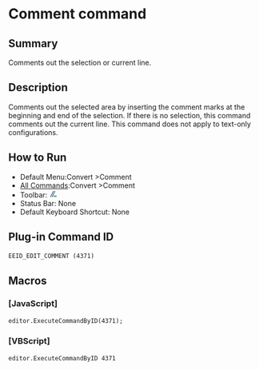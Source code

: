 # Comment command

## Summary

Comments out the selection or current line.

## Description

Comments out the selected area by inserting the comment marks at the beginning and end of the selection. If there is no selection, this command comments out the current line. This command does not apply to text-only
configurations.

## How to Run

- Default Menu:Convert \>Comment
- [All Commands](../tools/all_commands):Convert \>Comment
- Toolbar: ![](../../images/editcomment.gif)
- Status Bar: None
- Default Keyboard Shortcut: None

## Plug-in Command ID

```
EEID_EDIT_COMMENT (4371)
```

## Macros

### \[JavaScript\]

```
editor.ExecuteCommandByID(4371);
```

### \[VBScript\]

```
editor.ExecuteCommandByID 4371
```

